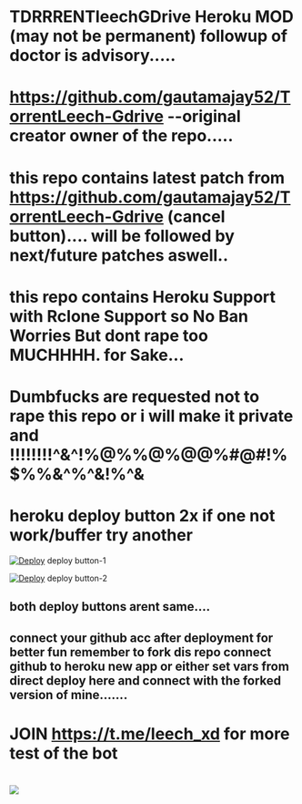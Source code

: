 # TDRRRENTleechGDrive Heroku MOD (may not be permanent) followup of doctor is advisory.....

# https://github.com/gautamajay52/TorrentLeech-Gdrive --original creator owner of the repo.....

# this repo contains latest patch from https://github.com/gautamajay52/TorrentLeech-Gdrive (cancel button).... will be followed by next/future patches aswell..

# this repo contains Heroku Support with Rclone Support so No Ban Worries But dont rape too MUCHHHH. for Sake...

# Dumbfucks are requested not to rape this repo or i will make it private and !!!!!!!!^&^!%@%%@%@@%#@#!%$%%&^%^&!%^&


# heroku deploy button 2x if one not work/buffer try another

[![Deploy](https://www.herokucdn.com/deploy/button.svg)](https://dashboard.heroku.com/new?template=https://github.com/Unknownlee/linktolink) deploy button-1

[![Deploy](https://www.herokucdn.com/deploy/button.svg)](https://heroku.com/deploy) deploy button-2 

## both deploy buttons arent same....


## connect your github acc after deployment for better fun remember to fork dis repo connect github to heroku new app or either set vars from direct deploy here and connect with the forked version of mine.......



# JOIN  https://t.me/leech_xd for more test of the bot

# <a href="https://t.me/leech_XD"><img src="https://img.shields.io/badge/Join-Telegram%20Channel-red.svg?logo=Telegram"></a>









